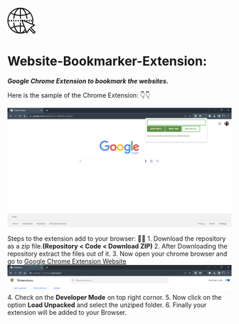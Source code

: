 ![Alt text](image.png) 
# Website-Bookmarker-Extension: 

**_Google Chrome Extension to bookmark the websites._**


Here is the sample of the Chrome Extension: 👇👇

![Sample Image Showing the outlook of the extension](Sample.png)







Steps to the extension add to your browser: 🧩🧩
    1. Download the repository as a zip file.__(Repository < Code < Download ZIP)__
    2. After Downloading the repository extract the files out of it.
    3. Now open your chrome browser and go to [Google Chrome Extension Website](chrome://extensions/)
    ![Google Chrome Extension Website](<Extension Site.png>)
    4. Check on the **Developer Mode** on top right cornor.
    5. Now click on the option **Load Unpacked** and select the unziped folder.
    6. Finally your extension will be added to your Browser.
